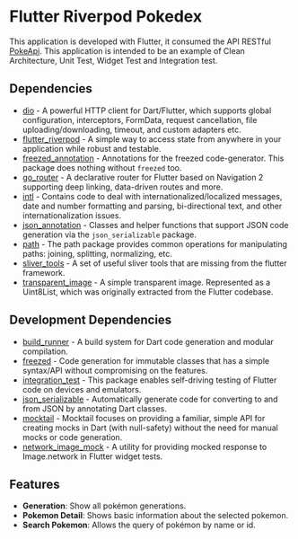 # Flutter Riverpod Pokedex

This application is developed with Flutter, it consumed the API RESTful [PokeApi](https://pokeapi.co/). This application is intended to be an example of Clean Architecture, Unit Test, Widget Test and Integration test.

## Dependencies

- [dio](https://pub.dev/packages/dio) - A powerful HTTP client for Dart/Flutter, which supports global configuration, interceptors, FormData, request cancellation, file uploading/downloading, timeout, and custom adapters etc.
- [flutter_riverpod](https://pub.dev/packages/flutter_riverpod) - A simple way to access state from anywhere in your application while robust and testable.
- [freezed_annotation](https://pub.dev/packages/freezed_annotation) - Annotations for the freezed code-generator. This package does nothing without `freezed` too.
- [go_router](https://pub.dev/packages/go_router) - A declarative router for Flutter based on Navigation 2 supporting deep linking, data-driven routes and more.
- [intl](https://pub.dev/packages/intl) - Contains code to deal with internationalized/localized messages, date and number formatting and parsing, bi-directional text, and other internationalization issues.
- [json_annotation](https://pub.dev/packages/json_annotation) - Classes and helper functions that support JSON code generation via the `json_serializable` package.
- [path](https://pub.dev/packages/path) - The path package provides common operations for manipulating paths: joining, splitting, normalizing, etc.
- [sliver_tools](https://pub.dev/packages/sliver_tools) - A set of useful sliver tools that are missing from the flutter framework.
- [transparent_image](https://pub.dev/packages/transparent_image) - A simple transparent image. Represented as a Uint8List, which was originally extracted from the Flutter codebase.

## Development Dependencies

- [build_runner](https://pub.dev/packages/build_runner) - A build system for Dart code generation and modular compilation.
- [freezed](https://pub.dev/packages/freezed) - Code generation for immutable classes that has a simple syntax/API without compromising on the features.
- [integration_test](https://github.com/flutter/flutter/tree/main/packages/integration_test) - This package enables self-driving testing of Flutter code on devices and emulators.
- [json_serializable](https://pub.dev/packages/json_serializable) - Automatically generate code for converting to and from JSON by annotating Dart classes.
- [mocktail](https://pub.dev/packages/mocktail) - Mocktail focuses on providing a familiar, simple API for creating mocks in Dart (with null-safety) without the need for manual mocks or code generation.
- [network_image_mock](https://pub.dev/packages/network_image_mock) - A utility for providing mocked response to Image.network in Flutter widget tests.

## Features

- **Generation**: Show all pokémon generations.
- **Pokemon Detail**: Shows basic information about the selected pokemon.
- **Search Pokemon**: Allows the query of pokémon by name or id.